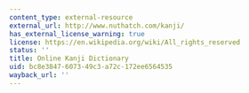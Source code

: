 ```yaml
---
content_type: external-resource
external_url: http://www.nuthatch.com/kanji/
has_external_license_warning: true
license: https://en.wikipedia.org/wiki/All_rights_reserved
status: ''
title: Online Kanji Dictionary
uid: bc8e3847-6073-49c3-a72c-172ee6564535
wayback_url: ''
---
```

